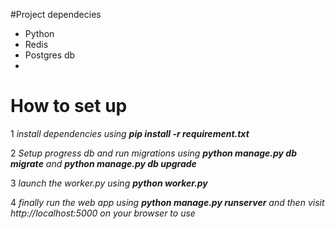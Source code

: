 #Project dependecies 
* Python 
* Redis
* Postgres db
*

# How to set up
1 *install dependencies using **pip install -r requirement.txt*** 

2 *Setup progress db and run migrations using **python manage.py db migrate** and  **python manage.py db upgrade*** 

3 *launch the worker.py using **python worker.py*** 

4 *finally run the web app using **python manage.py runserver** and then visit http://localhost:5000 on your browser to use*

